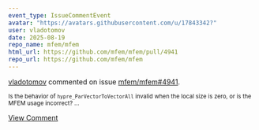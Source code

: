 ```yaml
---
event_type: IssueCommentEvent
avatar: "https://avatars.githubusercontent.com/u/17843342?"
user: vladotomov
date: 2025-08-19
repo_name: mfem/mfem
html_url: https://github.com/mfem/mfem/pull/4941
repo_url: https://github.com/mfem/mfem
---
```


<a href='https://github.com/vladotomov' target='_blank'>vladotomov</a> commented on issue <a href='https://github.com/mfem/mfem/pull/4941' target='_blank'>mfem/mfem#4941</a>.

<small>Is the behavior of `hypre_ParVectorToVectorAll` invalid when the local size is zero, or is the MFEM usage incorrect?...</small>

<a href='https://github.com/mfem/mfem/pull/4941' target='_blank'>View Comment</a>